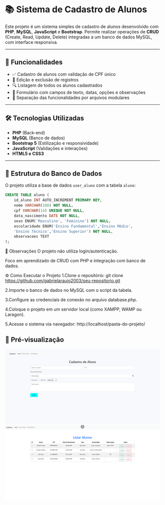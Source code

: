 # 📚 Sistema de Cadastro de Alunos

Este projeto é um sistema simples de cadastro de alunos desenvolvido com **PHP**, **MySQL**, **JavaScript** e **Bootstrap**. Permite realizar operações de **CRUD** (Create, Read, Update, Delete) integradas a um banco de dados MySQL, com interface responsiva.

---

## 🚀 Funcionalidades

- ✅ Cadastro de alunos com validação de CPF único
- 📝 Edição e exclusão de registros
- 🔍 Listagem de todos os alunos cadastrados
- 📅 Formulário com campos de texto, datas, opções e observações
- 📂 Separação das funcionalidades por arquivos modulares

---

## 🛠️ Tecnologias Utilizadas

- **PHP** (Back-end)
- **MySQL** (Banco de dados)
- **Bootstrap 5** (Estilização e responsividade)
- **JavaScript** (Validações e interações)
- **HTML5 e CSS3**

---

## 💾 Estrutura do Banco de Dados

O projeto utiliza a base de dados `user_aluno` com a tabela `aluno`:

```sql
CREATE TABLE aluno (
	id_aluno INT AUTO_INCREMENT PRIMARY KEY,
    nome VARCHAR(100) NOT NULL,
    cpf VARCHAR(14) UNIQUE NOT NULL,
    data_nascimento DATE NOT NULL,
    sexo ENUM('Masculino', 'Feminino') NOT NULL,
    escolaridade ENUM('Ensino Fundamental','Ensino Médio',
    'Ensino Técnico','Ensino Superior') NOT NULL,
    observacoes TEXT
);
```

📌 Observações
O projeto não utiliza login/autenticação.

Foco em aprendizado de CRUD com PHP e integração com banco de dados.


⚙️ Como Executar o Projeto
1.Clone o repositório:
git clone https://github.com/gabrielaraujo2003/seu-repositorio.git

2.Importe o banco de dados no MySQL com o script da tabela.

3.Configure as credenciais de conexão no arquivo database.php.  

4.Coloque o projeto em um servidor local (como XAMPP, WAMP ou Laragon).

5.Acesse o sistema via navegador:
http://localhost/pasta-do-projeto/


## 📸 Pré-visualização

![Tela de Cadastro](./CRUD_3/IMG/Preview.PNG)
![Lista de Alunos](./CRUD_3/IMG/Preview2.PNG)


